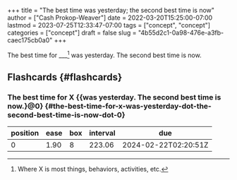 +++
title = "The best time was yesterday; the second best time is now"
author = ["Cash Prokop-Weaver"]
date = 2022-03-20T15:25:00-07:00
lastmod = 2023-07-25T12:33:47-07:00
tags = ["concept", "concept"]
categories = ["concept"]
draft = false
slug = "4b55d2c1-0a98-476e-a3fb-caec175cb0a0"
+++

The best time for ___[^fn:1] was yesterday. The second best time is now.


## Flashcards {#flashcards}


### The best time for X {{was yesterday. The second best time is now.}@0} {#the-best-time-for-x-was-yesterday-dot-the-second-best-time-is-now-dot-0}

| position | ease | box | interval | due                  |
|----------|------|-----|----------|----------------------|
| 0        | 1.90 | 8   | 223.06   | 2024-02-22T02:20:51Z |

[^fn:1]: Where X is most things, behaviors, activities, etc.